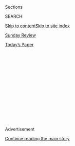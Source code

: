 <div id="app">

<div>

<div>

<div>

<div class="NYTAppHideMasthead css-1q2w90k e1suatyy0">

<div class="section css-ui9rw0 e1suatyy2">

<div class="css-eph4ug er09x8g0">

<div class="css-6n7j50">

</div>

<span class="css-1dv1kvn">Sections</span>

<div class="css-10488qs">

<span class="css-1dv1kvn">SEARCH</span>

</div>

[Skip to content](#site-content)[Skip to site index](#site-index)

</div>

<div id="masthead-section-label" class="css-1wr3we4 eaxe0e00">

[Sunday
Review](https://www.nytimes3xbfgragh.onion/section/opinion/sunday)

</div>

<div class="css-10698na e1huz5gh0">

</div>

</div>

<div id="masthead-bar-one" class="section hasLinks css-15hmgas e1csuq9d3">

<div class="css-uqyvli e1csuq9d0">

</div>

<div class="css-1uqjmks e1csuq9d1">

</div>

<div class="css-9e9ivx">

[](https://myaccount.nytimes3xbfgragh.onion/auth/login?response_type=cookie&client_id=vi)

</div>

<div class="css-1bvtpon e1csuq9d2">

[Today’s
Paper](https://www.nytimes3xbfgragh.onion/section/todayspaper)

</div>

</div>

</div>

</div>

<div data-aria-hidden="false">

<div id="site-content" data-role="main">

<div>

<div class="css-1aor85t" style="opacity:0.000000001;z-index:-1;visibility:hidden">

<div class="css-1hqnpie">

<div class="css-epjblv">

<span class="css-17xtcya">[Sunday
Review](/section/opinion/sunday)</span><span class="css-x15j1o">|</span><span class="css-fwqvlz">You
Call It Starvation. I Call It
Biohacking.</span>

</div>

<div class="css-k008qs">

<div class="css-1iwv8en">

<span class="css-18z7m18"></span>

<div>

</div>

</div>

<span class="css-1n6z4y">https://nyti.ms/32joSIo</span>

<div class="css-1705lsu">

<div class="css-4xjgmj">

<div class="css-4skfbu" data-role="toolbar" data-aria-label="Social Media Share buttons, Save button, and Comments Panel with current comment count" data-testid="share-tools">

  - 
  - 
  - 
  - 
    
    <div class="css-6n7j50">
    
    </div>

  - 
  - 

</div>

</div>

</div>

</div>

</div>

</div>

<div id="NYT_TOP_BANNER_REGION" class="css-13pd83m">

</div>

<div id="top-wrapper" class="css-1sy8kpn">

<div id="top-slug" class="css-l9onyx">

Advertisement

</div>

[Continue reading the main
story](#after-top)

<div class="ad top-wrapper" style="text-align:center;height:100%;display:block;min-height:250px">

<div id="top" class="place-ad" data-position="top" data-size-key="top">

</div>

</div>

<div id="after-top">

</div>

</div>

<div>

<div class="css-v5btjw etb61u70">

<div class="css-v05ibm etb61u71">

[Opinion](/section/opinion)

</div>

</div>

<div id="sponsor-wrapper" class="css-1hyfx7x">

<div id="sponsor-slug" class="css-19vbshk">

Supported by

</div>

[Continue reading the main
story](#after-sponsor)

<div id="sponsor" class="ad sponsor-wrapper" style="text-align:center;height:100%;display:block">

</div>

<div id="after-sponsor">

</div>

</div>

<div class="css-186x18t">

</div>

<div class="css-1vkm6nb ehdk2mb0">

# You Call It Starvation. I Call It Biohacking.

</div>

Welcome to the bro-y world of extreme dieting. Or is it disordered
eating?

<div class="css-18e8msd">

<div class="css-vp77d3 epjyd6m0">

<div class="css-1baulvz">

By <span class="css-1baulvz last-byline" itemprop="name">Thomas
Stackpole</span>

<div class="css-8atqhb">

Mr. Stackpole is a writer.

</div>

</div>

</div>

  - July 11,
    2019

  - 
    
    <div class="css-4xjgmj">
    
    <div class="css-d8bdto" data-role="toolbar" data-aria-label="Social Media Share buttons, Save button, and Comments Panel with current comment count" data-testid="share-tools">
    
      - 
      - 
      - 
      - 
        
        <div class="css-6n7j50">
        
        </div>
    
      - 
      - 
    
    </div>
    
    </div>

</div>

<div class="css-79elbk" data-testid="photoviewer-wrapper">

<div class="css-z3e15g" data-testid="photoviewer-wrapper-hidden">

</div>

<div class="css-1a48zt4 ehw59r15" data-testid="photoviewer-children">

![<span class="css-cnj6d5 e1z0qqy90" itemprop="copyrightHolder"><span class="css-1ly73wi e1tej78p0">Credit...</span><span><span>Angie
Wang</span></span></span>](https://static01.graylady3jvrrxbe.onion/images/2019/07/14/opinion/sunday/14stackpole/14stackpole-articleLarge.jpg?quality=75&auto=webp&disable=upscale)

</div>

</div>

</div>

<div class="section meteredContent css-1r7ky0e" name="articleBody" itemprop="articleBody">

<div class="css-1fanzo5 StoryBodyCompanionColumn">

<div class="css-53u6y8">

The run happened — or didn’t — maybe five days into the raw-diet
experiment.

I had formed a sort of fitness pact with a friend to forgo cooked food,
and after days of nothing but salads, almonds, sashimi and black coffee,
my body felt taut and ready for action.

And for about half a mile, it was, my strides floating above the
pavement as a few fistfuls of raw kale percolated in my belly. Then
suddenly I sputtered, feeling an unambiguous alarm go off: Tank is
empty, sorry, this is the end of the line. After a pause, I tried
running again but made it maybe a block before my legs revolted again
and I slowed to a walk. My new healthy diet, it seemed, didn’t
accommodate any actual exercise.

When I told all this to my co-workers the next morning, it was fodder
for a good laugh. My obsessions were — and often still are — a kind of
running joke. I’ve been conducting a series of shifting and poorly
planned “wellness” experiments on myself for about a decade.

I’ve eaten keto, low-carb and sometimes not at all. One time, I ate
almost nothing but lean ground turkey and broccoli over greens for maybe
two months as part of a YouTube bodybuilder’s plan. More than once, I’ve
lost 10 pounds in a week. I’ve also obsessed over bulking up, gaining 25
pounds over about six months of lifting, before pivoting and deciding to
train for a marathon to run it off. Then there were the gut biome
vitamins, the metabolism-boosting mushrooms, the experiments with LSD
microdosing and calorie trackers.

</div>

</div>

<div class="css-1fanzo5 StoryBodyCompanionColumn">

<div class="css-53u6y8">

Despite years of cycling through boutique insanities, it didn’t occur to
me that I might have a problem until earlier this year, when the Twitter
founder [turned Silicon Valley wellness
influencer](https://www.nytimes3xbfgragh.onion/2019/05/02/fashion/jack-dorsey-influencer.html)
Jack Dorsey detailed his fasting regimen. The news that he eats one meal
a day during the week and nothing on the weekend provoked scornful cries
that he was advocating little more than anorexia with a bro-y tech-world
veneer. I, on the other hand, saw a kindred spirit.

My relationship with the extreme margins of the wellness world didn’t
start until my mid-20s. And as it does for many people, it started out
about weight.

During my adolescence, I’d had a critical but mostly accepting
relationship with my body. I’d been a high school runner who could clock
a respectable 5:30 mile but just have always had the kind of body that
hangs onto a probably fine amount of fat.

In my early 20s, I had worked service jobs or physical labor, spending
the day on my feet and often exercising before or after. But once I
found myself sitting behind an aging computer in a magazine office in
Washington, I started to gain weight, slowly, but inescapably. The
delicate balance of appreciation and loathing I felt for my body tipped
— I felt it was betraying me and spiraling out of control.

And so I searched for<span class="css-8l6xbc evw5hdy0"> </span>ways to
wrestle it back into line. I ran more and did hot yoga. I heaved a
filing cabinet onto a table and fashioned myself a sort of Brutalist
standing desk.

</div>

</div>

<div class="css-1fanzo5 StoryBodyCompanionColumn">

<div class="css-53u6y8">

But the problem, I eventually realized, was my relationship to food —
always stressed, I chased down my salads with any carbohydrate not
nailed down. Eating raw or straight-up fasting were ways to regain a
modicum of control over my appetites, at least at first — and to do so
in ways that felt like fun, slightly absurd challenges: There’s a
machismo to this sort of explicit bodily abuse that simple healthy
living doesn’t offer.

But if this started out about weight, at some point, for me, these
obsessions stopped being about my body; the strain of a new fitness
regimen, a new mania, be it lifting or raw food, became its own draw.

[*\[Read the most thought-provoking, funny, delightful and raw stories
from The New York Times Opinion section. Sign up for our Sunday Best
newsletter.\]*](https://www.nytimes3xbfgragh.onion/newsletters/sunday-best?action=click&module=Intentional&pgtype=Article)

It’s clear I’m not the only one — and not the only guy — who sees
something appealing here. If fasting started as a [life hack for the
billionaire
class](https://amp.theguardian.com/lifeandstyle/2019/feb/21/extreme-fasting-how-silicon-valley-is-rebranding-eating-disorders?CMP=soc_568&__twitter_impression=true),
which in turn saw would-be billionaires follow suit — as if food was the
thing that was holding their start-ups back — today, run-of-the-mill
bros everywhere are studying how to eat only during six-hour windows in
the pages of [Men’s
Health](https://www.menshealth.com/nutrition/a27632073/intermittent-fasting-diet-weight-loss/)
and [Men’s
Journal](https://www.mensjournal.com/health-fitness/3-types-intermittent-fasting-compared/).

We live in a time of wellness not as health but as transcendence. It’s
not a coincidence that all of the supposed cures of wellness-adjacent
diet hacking hinge on extreme behavior — fasting, or that daily coffee
you put special butter in. The appeal of this brand of wellness has very
little to do with being healthy. After all, most of what maintaining
good health requires feels pretty good: eat well, exercise, get enough
sleep, practice everything in moderation (even moderation), etc. With
“biohacking,” the effects are ephemeral and the health claims are
dubious. But what these crude approaches *do* offer is a sense of
control in the moment — a way to tell yourself that you’re willing some
change into being.

It would perhaps be going too far to call this kind of behavior “eating
disorders”; those are conditions that send people to the hospital and
sometimes kill them, not a series of passing, momentary manias. But nor
do I have a healthy relationship with food or exercise, a fact about my
life that up until recently has been more or less obscured by my gender.
After all, if I asked you to picture someone grappling with disordered
eating, would you imagine a skinny teenage girl or me — a 33-year-old
man who weighs 200 pounds and is flirting with exercise bulimia? I bet
you a cookie you picked the former.

So if there’s an upside to the male-driven starvation-as-biohacking era,
it might be that it reveals what disordered eating and exercising,
stripped of their typical gender norms, are actually about.

</div>

</div>

<div class="css-1fanzo5 StoryBodyCompanionColumn">

<div class="css-53u6y8">

We typically tend to think of these behaviors as feminine ones. As a
result, there’s often an impression that they’re primarily about
appearance and, sometimes, vanity. They can be, but this, of course, was
never the whole story.

Today’s eating disorder is as likely to come in the guise of a diet that
purports to optimize you to survive and thrive in late capitalism as it
is one that claims to make you beach-body ready. What these iterations
reveal is how much *more* disordered obsessive behavior around food and
exercise can be about, how many kinds of feelings this sort of behavior
can become a vessel for. In an era when so many of us feel the world
spiraling out of control, maybe it’s just the promise of being able to
control something — to will a change, any change, into being — that’s
the draw.

A few days ago, as I was thinking about writing this, I sat down in
front of my computer and filled out a questionnaire from the National
Eating Disorders Association to see whether I was at risk. I clicked
through the questions — yes, I had gone to extremes to exercise after
eating; no, I don’t tend to hide when I eat out of shame. At the end of
it, the website told me I was at risk and should probably talk to
someone.

When I mentioned those results to two close female acquaintances, both
of them laughed before catching themselves, horrified. Both, for the
record, are thoughtful, sensitive women who rebuff gender stereotypes.
They were both familiar with my history of fixation with wellness fads.
Maybe it was just the moment of that absurd history suddenly being
recast with a new, worrisome weight. I laughed, too, for what it’s
worth. It had all been a joke for so long. What was it now?

Thomas Stackpole is a senior editor at Boston Magazine.

*The Times is committed to publishing* [*a diversity of
letters*](https://www.nytimes3xbfgragh.onion/2019/01/31/opinion/letters/letters-to-editor-new-york-times-women.html)
*to the editor. We’d like to hear what you think about this or any of
our articles. Here are some*
[*tips*](https://help.nytimes3xbfgragh.onion/hc/en-us/articles/115014925288-How-to-submit-a-letter-to-the-editor)*.
And here’s our email:*
[*letters@NYTimes.com*](mailto:letters@NYTimes.com)*.*

*Follow The New York Times Opinion section on*
[*Facebook*](https://www.facebookcorewwwi.onion/nytopinion)*,* [*Twitter
(@NYTopinion)*](http://twitter.com/NYTOpinion) *and*
[*Instagram*](https://www.instagram.com/nytopinion/)*.*

</div>

</div>

</div>

<div>

</div>

<div>

</div>

<div>

</div>

<div>

<div id="bottom-wrapper" class="css-1ede5it">

<div id="bottom-slug" class="css-l9onyx">

Advertisement

</div>

[Continue reading the main
story](#after-bottom)

<div id="bottom" class="ad bottom-wrapper" style="text-align:center;height:100%;display:block;min-height:90px">

</div>

<div id="after-bottom">

</div>

</div>

</div>

</div>

</div>

## Site Index

<div>

</div>

## Site Information Navigation

  - [© <span>2020</span> <span>The New York Times
    Company</span>](https://help.nytimes3xbfgragh.onion/hc/en-us/articles/115014792127-Copyright-notice)

<!-- end list -->

  - [NYTCo](https://www.nytco.com/)
  - [Contact
    Us](https://help.nytimes3xbfgragh.onion/hc/en-us/articles/115015385887-Contact-Us)
  - [Work with us](https://www.nytco.com/careers/)
  - [Advertise](https://nytmediakit.com/)
  - [T Brand Studio](http://www.tbrandstudio.com/)
  - [Your Ad
    Choices](https://www.nytimes3xbfgragh.onion/privacy/cookie-policy#how-do-i-manage-trackers)
  - [Privacy](https://www.nytimes3xbfgragh.onion/privacy)
  - [Terms of
    Service](https://help.nytimes3xbfgragh.onion/hc/en-us/articles/115014893428-Terms-of-service)
  - [Terms of
    Sale](https://help.nytimes3xbfgragh.onion/hc/en-us/articles/115014893968-Terms-of-sale)
  - [Site
    Map](https://spiderbites.nytimes3xbfgragh.onion)
  - [Help](https://help.nytimes3xbfgragh.onion/hc/en-us)
  - [Subscriptions](https://www.nytimes3xbfgragh.onion/subscription?campaignId=37WXW)

</div>

</div>

</div>

</div>

